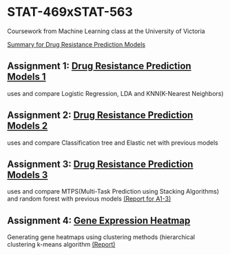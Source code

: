 # STAT-469xSTAT-563
Coursework from Machine Learning class at the University of Victoria

[Summary for Drug Resistance Prediction Models](https://github.com/BelinaJang/STAT-469xSTAT-563/blob/main/Stat469%20-%20drug%20resistance%20-%20summary.pdf)

## Assignment 1: [Drug Resistance Prediction Models 1](https://github.com/BelinaJang/STAT-469xSTAT-563/blob/main/Assignment1-2(usingloop).R)
uses and compare Logistic Regression, LDA and KNN(K-Nearest Neighbors)

## Assignment 2: [Drug Resistance Prediction Models 2](https://github.com/BelinaJang/STAT-469xSTAT-563/blob/main/scripts/Assignment%20%232%20Belina%20Jang.R)
uses and compare Classification tree and Elastic net with previous models

## Assignment 3: [Drug Resistance Prediction Models 3](https://github.com/BelinaJang/STAT-469xSTAT-563/blob/main/scripts/Assignment%20%233%20Belina%20Jang.R)
uses and compare MTPS(Multi-Task Prediction using Stacking Algorithms) and random forest with previous models
[(Report for A1-3)](https://github.com/BelinaJang/STAT-469xSTAT-563/blob/main/reports/Stat469-A3-report.pdf)

## Assignment 4: [Gene Expression Heatmap](https://github.com/BelinaJang/STAT-469xSTAT-563/blob/main/Assignment%20%234%20Belina%20Jang.R)
Generating gene heatmaps using clustering methods (hierarchical clustering k-means algorithm [(Report)](https://github.com/BelinaJang/STAT-469xSTAT-563/blob/main/Assignment%234%20Results.pdf)
